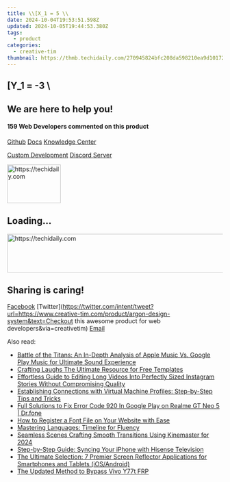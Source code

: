 ```yaml
---
title: \\[X_1 = 5 \\
date: 2024-10-04T19:53:51.598Z
updated: 2024-10-05T19:44:53.380Z
tags:
  - product
categories:
  - creative-tim
thumbnail: https://thmb.techidaily.com/270945824bfc208da598210ea9d10172c37fe105e9954ed76f47e6f487357fc6.jpg
---
```


## \[Y_1 = -3 \

## We are here to help you!

#### 159 Web Developers commented on this product

[Github](https://github.com/creativetimofficial/argon-design-system) [Docs](https://tools.techidaily.com/creative-tim/products/) [Knowledge Center](https://tools.techidaily.com/creative-tim/products/) 

[Custom Development](https://tools.techidaily.com/creative-tim/products/) [Discord Server](https://discord.com/invite/FhCJCaHdQa) 

<!-- affiliate ads begin -->
<a href="https://aligracehair.sjv.io/c/5597632/2135395/19272" target="_top" id="2135395">
  <img src="//a.impactradius-go.com/display-ad/19272-2135395" border="0" alt="https://techidaily.com" width="125" height="90"/>
</a>
<img height="0" width="0" src="https://aligracehair.sjv.io/i/5597632/2135395/19272" style="position:absolute;visibility:hidden;" border="0" />
<!-- affiliate ads end -->

## Loading...

<!-- affiliate ads begin -->
<a href="https://appsumo.8odi.net/c/5597632/2082536/7443" target="_top" id="2082536">
  <img src="//a.impactradius-go.com/display-ad/7443-2082536" border="0" alt="https://techidaily.com" width="728" height="90"/>
</a>
<img height="0" width="0" src="https://appsumo.8odi.net/i/5597632/2082536/7443" style="position:absolute;visibility:hidden;" border="0" />
<!-- affiliate ads end -->

## Sharing is caring!

[Facebook](https://www.facebook.com/sharer/sharer.php?u=https://www.creative-tim.com/product/argon-design-system?src=sdkpreparse) [Twitter](https://twitter.com/intent/tweet?url=https://www.creative-tim.com/product/argon-design-system&text=Checkout this awesome product for web developers&via=creativetim) [Email](https://tools.techidaily.com/creative-tim/products/)

<ins class="adsbygoogle"
     style="display:block"
     data-ad-format="autorelaxed"
     data-ad-client="ca-pub-7571918770474297"
     data-ad-slot="1223367746"></ins>

<ins class="adsbygoogle"
     style="display:block"
     data-ad-client="ca-pub-7571918770474297"
     data-ad-slot="8358498916"
     data-ad-format="auto"
     data-full-width-responsive="true"></ins>

<span class="atpl-alsoreadstyle">Also read:</span>
<div><ul>
<li><a href="https://fox-sure.techidaily.com/battle-of-the-titans-an-in-depth-analysis-of-apple-music-vs-google-play-music-for-ultimate-sound-experience/"><u>Battle of the Titans: An In-Depth Analysis of Apple Music Vs. Google Play Music for Ultimate Sound Experience</u></a></li>
<li><a href="https://fox-hovers.techidaily.com/crafting-laughs-the-ultimate-resource-for-free-templates/"><u>Crafting Laughs The Ultimate Resource for Free Templates</u></a></li>
<li><a href="https://solve-helper.techidaily.com/effortless-guide-to-editing-long-videos-into-perfectly-sized-instagram-stories-without-compromising-quality/"><u>Effortless Guide to Editing Long Videos Into Perfectly Sized Instagram Stories Without Compromising Quality</u></a></li>
<li><a href="https://fox-sure.techidaily.com/establishing-connections-with-virtual-machine-profiles-step-by-step-tips-and-tricks/"><u>Establishing Connections with Virtual Machine Profiles: Step-by-Step Tips and Tricks</u></a></li>
<li><a href="https://howto.techidaily.com/full-solutions-to-fix-error-code-920-in-google-play-on-realme-gt-neo-5-drfone-by-drfone-fix-android-problems-fix-android-problems/"><u>Full Solutions to Fix Error Code 920 In Google Play on Realme GT Neo 5 | Dr.fone</u></a></li>
<li><a href="https://fox-sure.techidaily.com/how-to-register-a-font-file-on-your-website-with-ease/"><u>How to Register a Font File on Your Website with Ease</u></a></li>
<li><a href="https://mondly-stories.techidaily.com/mastering-languages-timeline-for-fluency/"><u>Mastering Languages: Timeline for Fluency</u></a></li>
<li><a href="https://extra-approaches.techidaily.com/seamless-scenes-crafting-smooth-transitions-using-kinemaster-for-2024/"><u>Seamless Scenes Crafting Smooth Transitions Using Kinemaster for 2024</u></a></li>
<li><a href="https://fox-sure.techidaily.com/step-by-step-guide-syncing-your-iphone-with-hisense-television/"><u>Step-by-Step Guide: Syncing Your iPhone with Hisense Television</u></a></li>
<li><a href="https://fox-sure.techidaily.com/the-ultimate-selection-7-premier-screen-reflector-applications-for-smartphones-and-tablets-iosandroid/"><u>The Ultimate Selection: 7 Premier Screen Reflector Applications for Smartphones and Tablets (iOS/Android)</u></a></li>
<li><a href="https://bypass-frp.techidaily.com/the-updated-method-to-bypass-vivo-y77t-frp-by-drfone-android/"><u>The Updated Method to Bypass Vivo Y77t FRP</u></a></li>
</ul></div>


